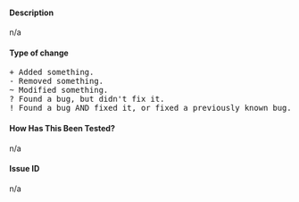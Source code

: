 #### Description

n/a

#### Type of change

<pre>
+ Added something.
- Removed something.
~ Modified something.
? Found a bug, but didn't fix it.
! Found a bug AND fixed it, or fixed a previously known bug.
</pre>

#### How Has This Been Tested?

n/a

#### Issue ID

n/a
